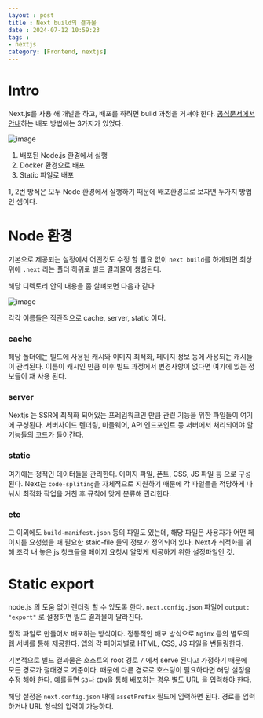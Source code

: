 ```yaml
---
layout : post
title : Next build의 결과물
date : 2024-07-12 10:59:23
tags :
- nextjs
category: [Frontend, nextjs]
---
```


# Intro
Next.js를 사용 해 개발을 하고, 배포를 하려면 build 과정을 거쳐야 한다.
[공식문서에서 안내](https://nextjs.org/docs/pages/building-your-application/deploying#self-hosting)하는 배포 방법에는 3가지가 있었다.

![image](https://github.com/user-attachments/assets/4c1fdf17-50ba-4b4e-9d26-2f8888bad613)

1. 배포된 Node.js 환경에서 실행
2. Docker 환경으로 배포
3. Static 파일로 배포

1, 2번 방식은 모두 Node 환경에서 실행하기 때문에 배포환경으로 보자면 두가지 방법인 셈이다.

# Node 환경
기본으로 제공되는 설정에서 어떤것도 수정 할 필요 없이 `next build`를 하게되면 최상위에 `.next` 라는 폴더 하위로 빌드 결과물이 생성된다.

해당 디렉토리 안의 내용을 좀 살펴보면 다음과 같다

![image](https://github.com/user-attachments/assets/894f5c68-e7a0-4890-97dd-6284248bd958)

각각 이름들은 직관적으로 cache, server, static 이다.

### cache
해당 폴더에는 빌드에 사용된 캐시와 이미지 최적화, 페이지 정보 등에 사용되는 캐시들이 관리된다.
이름이 캐시인 만큼 이후 빌드 과정에서 변경사항이 없다면 여기에 있는 정보들이 재 사용 된다.

### server
Nextjs 는 SSR에 최적화 되어있는 프레임워크인 만큼 관련 기능을 위한 파일들이 여기에 구성된다.
서버사이드 렌더링, 미들웨어, API 엔드포인트 등 서버에서 처리되어야 할 기능들의 코드가 들어간다.

### static
여기에는 정적인 데이터들을 관리한다. 이미지 파일, 폰트, CSS, JS 파일 등 으로 구성된다. Next는 `code-spliting`을 자체적으로 지원하기 때문에 각 파일들을 적당하게 나눠서 최적화 작업을 거친 후 규칙에 맞게 분류해 관리한다.

### etc
그 이외에도 `build-manifest.json` 등의 파일도 있는데, 해당 파일은 사용자가 어떤 페이지를 요청했을 때 필요한 staic-file 들의 정보가 정의되어 있다.
Next가 최적화를 위해 조각 내 놓은 js 청크들을 페이지 요청시 알맞게 제공하기 위한 설정파일인 것.

# Static export
node.js 의 도움 없이 렌더링 할 수 있도록 한다.
`next.config.json` 파일에 `output: "export"` 로 설정하면 빌드 결과물이 달라진다.

정적 파일로 만들어서 배포하는 방식이다. 정통적인 배포 방식으로 `Nginx` 등의 별도의 웹 서버를 통해 제공한다.
앱의 각 페이지별로 HTML, CSS, JS 파일을 번들링한다.

기본적으로 빌드 결과물은 호스트의 root 경로 `/` 에서 serve 된다고 가정하기 때문에 모든 경로가 절대경로 기준이다. 때문에 다른 경로로 호스팅이 필요하다면 해당 설정을 수정 해야 한다. 예를들면 `S3`나 `CDN`을 통해 배포하는 경우 별도 URL 을 입력해야 한다.

해당 설정은 `next.config.json` 내에 `assetPrefix` 필드에 입력하면 된다. 경로를 입력하거나 URL 형식의 입력이 가능하다.
